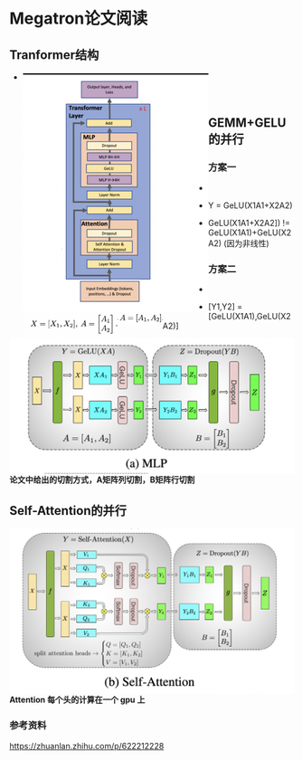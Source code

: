 # Megatron论文阅读  

## Tranformer结构  

- <img src="../img/megatron_paper/transformer_arch.png" style="zoom:50%;" align="left" />     

<br>

## GEMM+GELU的并行  

### 方案一  

- <img src="../img/megatron_paper/formula1.png" style="zoom:30%;" align="left" />      

- Y = GeLU(X1A1+X2A2)      
- GeLU(X1A1+X2A2]) != GeLU(X1A1)+GeLU(X2A2) (因为非线性)      

### 方案二  

- <img src="../img/megatron_paper/formula2.png" style="zoom:30%;" align="left" />     

- [Y1,Y2] = [GeLU(X1A1),GeLU(X2A2)]   

<img src="../img/megatron_paper/mlp_megatron.png" style="zoom50%;" align="left" />     

**论文中给出的切割方式，A矩阵列切割，B矩阵行切割**    

## Self-Attention的并行    

<img src="../img/megatron_paper/self_attention_megatron.png" style="zoom50%;" align="left" />    

**Attention 每个头的计算在一个 gpu 上** 



### 参考资料  

https://zhuanlan.zhihu.com/p/622212228
